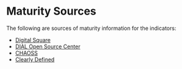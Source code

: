 # Maturity Sources

The following are sources of maturity information for the indicators:

* [Digital Square](https://wiki.digitalsquare.io/index.php/What_are_Global_Goods#Maturity_Model)
* [DIAL Open Source Center](https://www.osc.dial.community/maturity-model.html)
* [CHAOSS](https://chaoss.community/metrics/)
* [Clearly Defined](https://clearlydefined.io/about)